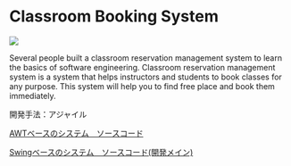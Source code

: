 # Classroom Booking System

[![](https://img.shields.io/github/license/Koki-Takada-1/Classroom-System?color=yellow&style=plastic)](LICENSE)

Several people built a classroom reservation management system to learn the basics of software engineering.
Classroom reservation management system is a system that helps instructors and students to book classes for any purpose.
This system will help you to find free place and book them immediately.


開発手法：アジャイル

[AWTベースのシステム　ソースコード](AWT_base/src)

[Swingベースのシステム　ソースコード(開発メイン)](main_Swing_base/src)
